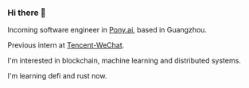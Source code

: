 ### Hi there 👋

Incoming software engineer in [Pony.ai](https://pony.ai), based in Guangzhou.

Previous intern at [Tencent-WeChat](https://github.com/tencent-wechat).

I'm interested in blockchain, machine learning and distributed systems. 

I'm learning defi and rust now.

